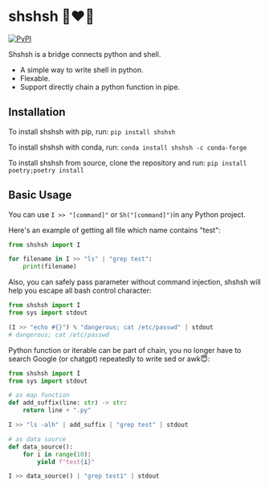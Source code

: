 # shshsh 🐍❤️🐚
[![PyPI](https://img.shields.io/badge/python-3.9%7C3.10%7C3.11-blue.svg)](https://pypi.org/project/shshsh/)

Shshsh is a bridge connects python and shell.
- A simple way to write shell in python.
- Flexable.
- Support directly chain a python function in pipe.

## Installation
To install shshsh with pip, run: `pip install shshsh`

To install shshsh with conda, run: `conda install shshsh -c conda-forge`

To install shshsh from source, clone the repository and run: `pip install poetry;poetry install`

## Basic Usage
You can use `I >> "[command]"` or `Sh("[command]")`in any Python project.

Here's an example of getting all file which name contains "test":
```python
from shshsh import I

for filename in I >> "ls" | "grep test":
    print(filename)

```
Also, you can safely pass parameter without command injection, shshsh will help you escape all bash control character:
```python
from shshsh import I
from sys import stdout

(I >> "echo #{}") % "dangerous; cat /etc/passwd" | stdout
# dangerous; cat /etc/passwd

```
Python function or iterable can be part of chain, you no longer have to search Google (or chatgpt) repeatedly to write sed or awk😇:
```python
from shshsh import I
from sys import stdout

# as map function
def add_suffix(line: str) -> str:
    return line + ".py"

I >> "ls -alh" | add_suffix | "grep test" | stdout

# as data source
def data_source():
    for i in range(10):
        yield f"test{i}"

I >> data_source() | "grep test1" | stdout

```
